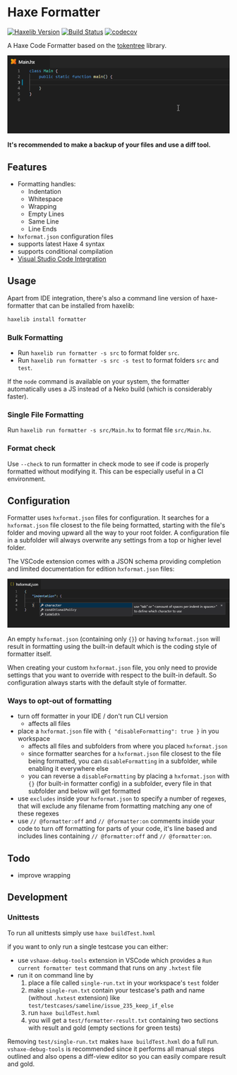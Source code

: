 # Haxe Formatter

[![Haxelib Version](https://img.shields.io/github/tag/HaxeCheckstyle/haxe-formatter.svg?label=haxelib)](http://lib.haxe.org/p/formatter)
[![Build Status](https://travis-ci.org/HaxeCheckstyle/haxe-formatter.svg?branch=master)](https://travis-ci.org/HaxeCheckstyle/haxe-formatter)
[![codecov](https://codecov.io/gh/HaxeCheckstyle/haxe-formatter/branch/master/graph/badge.svg)](https://codecov.io/gh/HaxeCheckstyle/haxe-formatter)

A Haxe Code Formatter based on the [tokentree](https://github.com/HaxeCheckstyle/tokentree) library.

![VSCode format on save](resources/formatOnSave.gif)

**It's recommended to make a backup of your files and use a diff tool.**

## Features

- Formatting handles:
  - Indentation
  - Whitespace
  - Wrapping
  - Empty Lines
  - Same Line
  - Line Ends
- `hxformat.json` configuration files
- supports latest Haxe 4 syntax
- supports conditional compilation
- [Visual Studio Code Integration](https://github.com/vshaxe/vshaxe/wiki/Formatting)

## Usage

Apart from IDE integration, there's also a command line version of haxe-formatter that can be installed from haxelib:

```bash
haxelib install formatter
```

### Bulk Formatting

- Run `haxelib run formatter -s src` to format folder `src`.
- Run `haxelib run formatter -s src -s test` to format folders `src` and `test`.

If the `node` command is available on your system, the formatter automatically uses a JS instead of a Neko build (which is considerably faster).

### Single File Formatting

Run `haxelib run formatter -s src/Main.hx` to format file `src/Main.hx`.

### Format check

Use `--check` to run formatter in check mode to see if code is properly formatted without modifying it. This can be especially useful in a CI environment.

## Configuration

Formatter uses `hxformat.json` files for configuration. It searches for a `hxformat.json` file closest to the file being formatted, starting with the file's folder and moving upward all the way to your root folder. A configuration file in a subfolder will always overwrite any settings from a top or higher level folder.

The VSCode extension comes with a JSON schema providing completion and limited documentation for edition `hxformat.json` files:

![JSON schema for hxformat.json in VSCode](resources/schema.png)

An empty `hxformat.json` (containing only `{}`) or having `hxformat.json` will result in formatting using the built-in default which is the coding style of formatter itself.

When creating your custom `hxformat.json` file, you only need to provide settings that you want to override with respect to the built-in default. So configuration always starts with the default style of formatter.

### Ways to opt-out of formatting

- turn off formatter in your IDE / don't run CLI version
  - affects all files
- place a `hxformat.json` file with `{ "disableFormatting": true }` in you workspace
  - affects all files and subfolders from where you placed `hxformat.json`
  - since formatter searches for a `hxformat.json` file closest to the file being formatted, you can `disableFormatting` in a subfolder, while enabling it everywhere else
  - you can reverse a `disableFormatting` by placing a `hxformat.json` with `{}` (for built-in formatter config) in a subfolder, every file in that subfolder and below will get formatted
- use `excludes` inside your `hxformat.json` to specify a number of regexes, that will exclude any filename from formatting matching any one of these regexes
- use `// @formatter:off` and `// @formatter:on` comments inside your code to turn off formatting for parts of your code, it's line based and includes lines containing `// @formatter:off` and `// @formatter:on`.

## Todo

- improve wrapping

## Development

### Unittests

To run all unittests simply use `haxe buildTest.hxml`

if you want to only run a single testcase you can either:

- use `vshaxe-debug-tools` extension in VSCode which provides a `Run current formatter test` command that runs on any `.hxtest` file
- run it on command line by
  1. place a file called `single-run.txt` in your workspace's `test` folder
  2. make `single-run.txt` contain your testcase's path and name (without `.hxtest` extension) like `test/testcases/sameline/issue_235_keep_if_else`
  3. run `haxe buildTest.hxml`
  4. you will get a `test/formatter-result.txt` containing two sections with result and gold (empty sections for green tests)

Removing `test/single-run.txt` makes `haxe buildTest.hxml` do a full run. `vshaxe-debug-tools` is recommended since it performs all manual steps outlined and also opens a diff-view editor so you can easily compare result and gold.

